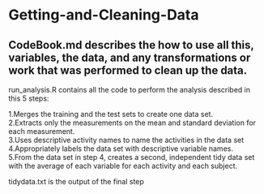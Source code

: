 # Getting-and-Cleaning-Data
## CodeBook.md describes the how to use all this, variables, the data, and any transformations or work that was performed to clean up the data.

run_analysis.R contains all the code to perform the analysis described in this 5 steps:

1.Merges the training and the test sets to create one data set.<br>
2.Extracts only the measurements on the mean and standard deviation for each measurement.<br>
3.Uses descriptive activity names to name the activities in the data set<br>
4.Appropriately labels the data set with descriptive variable names.<br>
5.From the data set in step 4, creates a second, independent tidy data set with the average of each variable for each activity and each subject.<br>

tidydata.txt is the output of the final step
